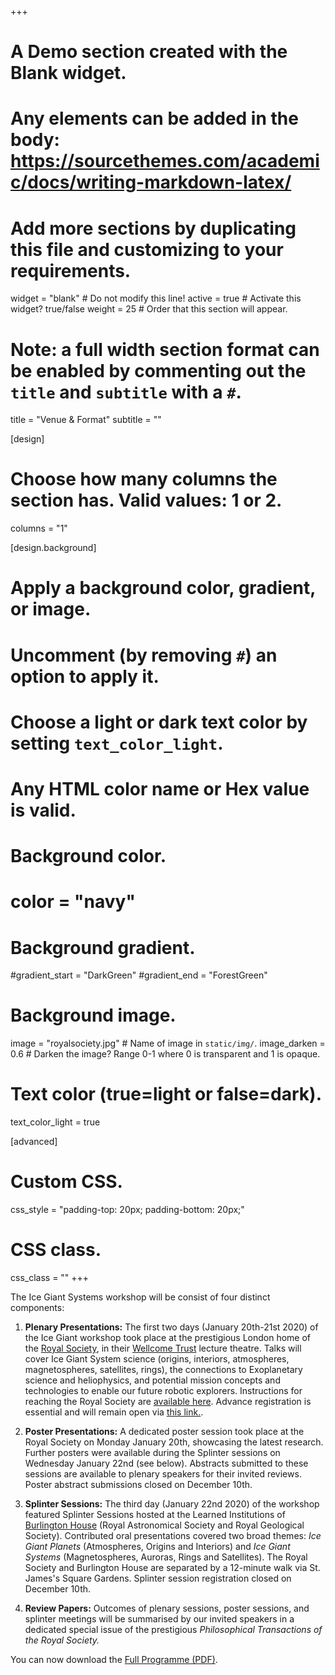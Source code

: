 +++
# A Demo section created with the Blank widget.
# Any elements can be added in the body: https://sourcethemes.com/academic/docs/writing-markdown-latex/
# Add more sections by duplicating this file and customizing to your requirements.

widget = "blank"  # Do not modify this line!
active = true  # Activate this widget? true/false
weight = 25  # Order that this section will appear.

# Note: a full width section format can be enabled by commenting out the `title` and `subtitle` with a `#`.
title = "Venue & Format"
subtitle = ""

[design]
  # Choose how many columns the section has. Valid values: 1 or 2.
  columns = "1"

[design.background]
  # Apply a background color, gradient, or image.
  #   Uncomment (by removing `#`) an option to apply it.
  #   Choose a light or dark text color by setting `text_color_light`.
  #   Any HTML color name or Hex value is valid.

  # Background color.
  # color = "navy"

  # Background gradient.
  #gradient_start = "DarkGreen"
  #gradient_end = "ForestGreen"

  # Background image.
  image = "royalsociety.jpg"  # Name of image in `static/img/`.
  image_darken = 0.6  # Darken the image? Range 0-1 where 0 is transparent and 1 is opaque.

  # Text color (true=light or false=dark).
  text_color_light = true

[advanced]
 # Custom CSS.
 css_style = "padding-top: 20px; padding-bottom: 20px;"

 # CSS class.
 css_class = ""
+++

The Ice Giant Systems workshop will be consist of four distinct components:

1. **Plenary Presentations:** The first two days (January 20th-21st 2020) of the Ice Giant workshop took place at the prestigious London home of the [Royal Society](https://royalsociety.org/), in their [Wellcome Trust](https://royalsociety.org/venue-hire-central-london/wellcome-lecture/) lecture theatre. Talks will cover Ice Giant System science (origins, interiors, atmospheres, magnetospheres, satellites, rings), the connections to Exoplanetary science and heliophysics, and potential mission concepts and technologies to enable our future robotic explorers.  Instructions for reaching the Royal Society are [available here](https://royalsociety.org/about-us/contact-us/carlton-house-terrace-london/).  Advance registration is essential and will remain open via [this link.](https://royalsociety.org/science-events-and-lectures/2020/01/ice-giants/).

2. **Poster Presentations:** A dedicated poster session took place at the Royal Society on Monday January 20th, showcasing the latest research.  Further posters were available during the Splinter sessions on Wednesday January 22nd (see below). Abstracts submitted to these sessions are available to plenary speakers for their invited reviews.  Poster abstract submissions closed on December 10th.

3. **Splinter Sessions:** The third day (January 22nd 2020) of the workshop featured Splinter Sessions hosted at the Learned Institutions of [Burlington House](http://burlingtonhouse.org/) (Royal Astronomical Society and Royal Geological Society).  Contributed oral presentations covered two broad themes: *Ice Giant Planets* (Atmospheres, Origins and Interiors) and *Ice Giant Systems* (Magnetospheres, Auroras, Rings and Satellites).  The Royal Society and Burlington House are separated by a 12-minute walk via St. James's Square Gardens.  Splinter session registration closed on December 10th.

4. **Review Papers:** Outcomes of plenary sessions, poster sessions, and splinter meetings will be summarised by our invited speakers in a dedicated special issue of the prestigious *Philosophical Transactions of the Royal Society.*

You can now download the [Full Programme (PDF)](https://github.com/ice-giants/papers/raw/master/IG2020_ProgrammeBook.pdf).

